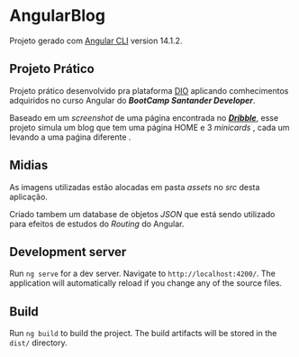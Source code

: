 # AngularBlog

Projeto gerado com  [Angular CLI](https://github.com/angular/angular-cli) version 14.1.2.


## Projeto Prático

Projeto prático desenvolvido pra plataforma [DIO](https://dio.me) aplicando comhecimentos adquiridos no curso Angular do ***BootCamp Santander Developer***.

Baseado em um *screenshot* de uma página encontrada no ***[Dribble](https://dribbble.com/shots/popular)***, esse projeto simula um blog que tem uma página HOME e 3 *minicards* , cada um levando a uma paǵina diferente .

## Midias 

As imagens utilizadas estão alocadas em pasta *assets* no *src* desta aplicação.

Criado tambem um database de objetos *JSON* que está sendo utilizado para efeitos de estudos do *Routing* do Angular.

## Development server

Run `ng serve` for a dev server. Navigate to `http://localhost:4200/`. The application will automatically reload if you change any of the source files.


## Build

Run `ng build` to build the project. The build artifacts will be stored in the `dist/` directory.




